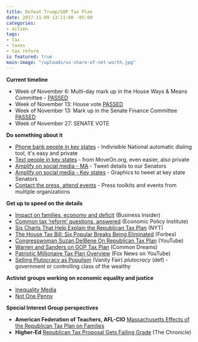 ```yaml
---
title: Defeat Trump/GOP Tax Plan
date: 2017-11-09 13:11:00 -05:00
categories:
- action
tags:
- tax
- taxes
- tax reform
is featured: true
main-image: "/uploads/us-share-of-net-worth.jpg"
---
```


**Current timeline**
* Week of November 6: Multi-day mark up in the House Ways & Means Committee - [PASSED](http://www.businessinsider.com/trump-gop-tax-bill-vote-text-house-ways-and-means-committee-2017-11)
* Week of November 13: House vote [PASSED](http://nyti.ms/2hDqQRs)
* Week of November 13: Mark up in the Senate Finance Committee [PASSED](http://www.cnn.com/2017/11/16/politics/tax-bill-committee/index.html)
* Week of November 27: SENATE VOTE

**Do something about it**
* [Phone bank people in key states](https://www.trumptaxscam.org/calls-to-kill-the-tax-scam/) - Indivisible National automatic dialing tool, it's easy and private
* [Text people in key states](https://act.moveon.org/survey/mo-text-team-schedule/) - from MoveOn.org, even easier, also private
* [Amplify on social media - MA](https://www.trumptaxscam.org/impact-of-the-trump-tax-scam-by-state#Massachusetts) - Tweet details to our Senators
* [Amplify on social media - Key states](https://trumptaxtoolkit.org/) - Graphics to tweet at key state Senators
* [Contact the press, attend events](http://stoptrumptaxcuts.org/events/) - Press toolkits and events from multiple organizations

**Get up to speed on the details**
* [Impact on families, economy and deficit](http://read.bi/2A0mMS4) (Business Insider)
* [Common tax ‘reform’ questions, answered](http://www.epi.org/publication/tax-faqs/) (Economic Policy Institute)
* [Six Charts That Help Explain
the Republican Tax Plan](https://www.nytimes.com/interactive/2017/09/27/us/politics/six-charts-to-explain-the-republican-tax-plan.html) (NYT)
* [The House Tax Bill: Six Popular Breaks Being Eliminated](https://www.forbes.com/sites/anthonynitti/2017/11/02/the-house-tax-bill-six-popular-breaks-you-didnt-realize-youll-be-losing/#51b7bcba5453) (Forbes)
* [Congresswoman Suzan DelBene On Republican Tax Plan](https://www.youtube.com/watch?v=h2B00vqD4zI) (YouTube)
* [Warren and Sanders on GOP Tax Plan](https://www.commondreams.org/news/2017/11/02/warren-and-sanders-deliver-3-minute-takedown-gops-pro-billionaire-tax-scam) (Common Dreams)
* [Patriotic Millionaire Tax Plan Overview](https://www.youtube.com/watch?v=KKJpx3-Zwdg) (Fox News on YouTube)
* [Selling Plutocracy as Populism](https://www.vanityfair.com/news/2017/08/donald-trump-tax-speech) (Vanity Fair) *plutocracy* (def) - government or controlling class of the wealthy

**Activist groups working on economic equality and justice**
* [Inequality Media](https://www.inequalitymedia.org/)
* [Not One Penny](https://notonepenny.org/)

**Special Interest Group perspectives**
* **American Federation of Teachers, AFL-CIO** [Massachusetts Effects of the Republican Tax Plan on Families](https://www.aft.org/map2017/?s=MA)
* **Higher-Ed** [Republican Tax Proposal Gets Failing Grade](http://www.chronicle.com/article/Republican-Tax-Proposal-Gets/241662) (The Chronicle)
